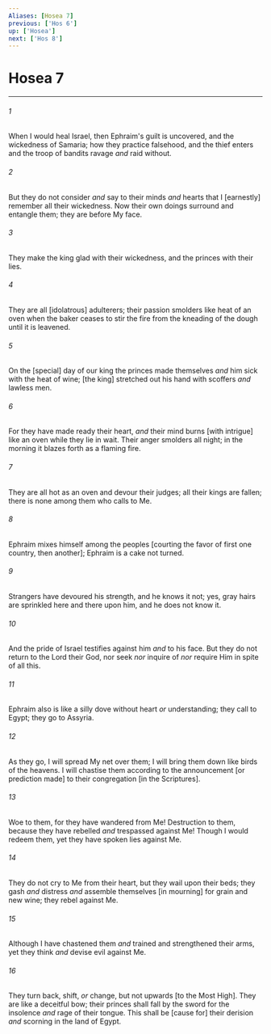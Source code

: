 ```yaml
---
Aliases: [Hosea 7]
previous: ['Hos 6']
up: ['Hosea']
next: ['Hos 8']
---
```

# Hosea 7

***














###### 1 






When I would heal Israel, then Ephraim's guilt is uncovered, and the wickedness of Samaria; how they practice falsehood, and the thief enters and the troop of bandits ravage _and_ raid without. 













###### 2 






But they do not consider _and_ say to their minds _and_ hearts that I [earnestly] remember all their wickedness. Now their own doings surround and entangle them; they are before My face. 













###### 3 






They make the king glad with their wickedness, and the princes with their lies. 













###### 4 






They are all [idolatrous] adulterers; their passion smolders like heat of an oven when the baker ceases to stir the fire from the kneading of the dough until it is leavened. 













###### 5 






On the [special] day of our king the princes made themselves _and_ him sick with the heat of wine; [the king] stretched out his hand with scoffers _and_ lawless men. 













###### 6 






For they have made ready their heart, _and_ their mind burns [with intrigue] like an oven while they lie in wait. Their anger smolders all night; in the morning it blazes forth as a flaming fire. 













###### 7 






They are all hot as an oven and devour their judges; all their kings are fallen; there is none among them who calls to Me. 













###### 8 






Ephraim mixes himself among the peoples [courting the favor of first one country, then another]; Ephraim is a cake not turned. 













###### 9 






Strangers have devoured his strength, and he knows it not; yes, gray hairs are sprinkled here and there upon him, and he does not know it. 













###### 10 






And the pride of Israel testifies against him _and_ to his face. But they do not return to the Lord their God, nor seek _nor_ inquire of _nor_ require Him in spite of all this. 













###### 11 






Ephraim also is like a silly dove without heart _or_ understanding; they call to Egypt; they go to Assyria. 













###### 12 






As they go, I will spread My net over them; I will bring them down like birds of the heavens. I will chastise them according to the announcement [or prediction made] to their congregation [in the Scriptures]. 













###### 13 






Woe to them, for they have wandered from Me! Destruction to them, because they have rebelled _and_ trespassed against Me! Though I would redeem them, yet they have spoken lies against Me. 













###### 14 






They do not cry to Me from their heart, but they wail upon their beds; they gash _and_ distress _and_ assemble themselves [in mourning] for grain and new wine; they rebel against Me. 













###### 15 






Although I have chastened them _and_ trained and strengthened their arms, yet they think _and_ devise evil against Me. 













###### 16 






They turn back, shift, _or_ change, but not upwards [to the Most High]. They are like a deceitful bow; their princes shall fall by the sword for the insolence _and_ rage of their tongue. This shall be [cause for] their derision _and_ scorning in the land of Egypt.

